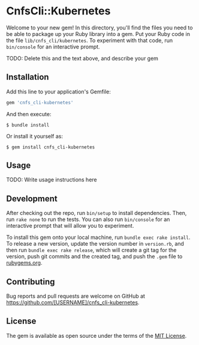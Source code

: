 # CnfsCli::Kubernetes

Welcome to your new gem! In this directory, you'll find the files you need to be able to package up your Ruby library into a gem. Put your Ruby code in the file `lib/cnfs_cli/kubernetes`. To experiment with that code, run `bin/console` for an interactive prompt.

TODO: Delete this and the text above, and describe your gem

## Installation

Add this line to your application's Gemfile:

```ruby
gem 'cnfs_cli-kubernetes'
```

And then execute:

    $ bundle install

Or install it yourself as:

    $ gem install cnfs_cli-kubernetes

## Usage

TODO: Write usage instructions here

## Development

After checking out the repo, run `bin/setup` to install dependencies. Then, run `rake none` to run the tests. You can also run `bin/console` for an interactive prompt that will allow you to experiment.

To install this gem onto your local machine, run `bundle exec rake install`. To release a new version, update the version number in `version.rb`, and then run `bundle exec rake release`, which will create a git tag for the version, push git commits and the created tag, and push the `.gem` file to [rubygems.org](https://rubygems.org).

## Contributing

Bug reports and pull requests are welcome on GitHub at https://github.com/[USERNAME]/cnfs_cli-kubernetes.

## License

The gem is available as open source under the terms of the [MIT License](https://opensource.org/licenses/MIT).
